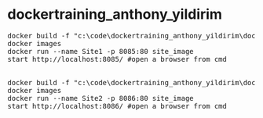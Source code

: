 # dockertraining_anthony_yildirim
<pre>
docker build -f "c:\code\dockertraining_anthony_yildirim\dockertraining_anthony_yildirim\Dockerfile" --force-rm -t site_image "c:\code\dockertraining_anthony_yildirim"
docker images
docker run --name Site1 -p 8085:80 site_image
start http://localhost:8085/ #open a browser from cmd
<br/>
docker build -f "c:\code\dockertraining_anthony_yildirim\dockertraining_anthony_yildirim\Dockerfile" --force-rm -t site_image "c:\code\dockertraining_anthony_yildirim"
docker images
docker run --name Site2 -p 8086:80 site_image
start http://localhost:8086/ #open a browser from cmd
</pre>
